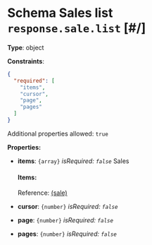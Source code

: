 # Schema Sales list `response.sale.list`  [#/]


**Type**: object





**Constraints**:

```json
{
  "required": [
    "items",
    "cursor",
    "page",
    "pages"
  ]
}
```


Additional properties allowed: `true`


**Properties:**


 - **items**: `{array}` *isRequired: `false`* Sales
    
    <a name="/properties/items"/>
    
    
    
    
    #### Items:
    
    
    Reference: <a href="sale.mdsale">  (sale)</a>
    
 - **cursor**: `{number}` *isRequired: `false`* 
 - **page**: `{number}` *isRequired: `false`* 
 - **pages**: `{number}` *isRequired: `false`* 

